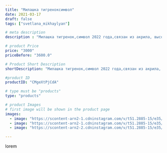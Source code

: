 ```yaml
---
title: "Милашка тигреноксимвол"
date: 2021-03-17
draft: false
tags: ["svetlana_mikhaylyan"]

# meta description
description : "Милашка тигренок,символ 2022 года,связан из акрила, высота от 15 см"

# product Price
price: "3000"
priceBefore: "3600.0"

# Product Short Description
shortDescription: "Милашка тигренок,символ 2022 года,связан из акрила, высота от 15 см"

#product ID
productID: "CMgeXtPjCdA"

# type must be "products"
type: "products"

# product Images
# first image will be shown in the product page
images:
  - image: "https://scontent-arn2-1.cdninstagram.com/v/t51.2885-15/e35/162022475_908263669991917_6347193293218839370_n.jpg?se=7&tp=1&_nc_ht=scontent-arn2-1.cdninstagram.com&_nc_cat=101&_nc_ohc=-F-zbYY1OcAAX8NY_Oi&ccb=7-4&oh=305b7b0854e8954dd3d8e1b8aa5feec6&oe=608146BF&ig_cache_key=MjUzMTE1NjU1NzcyNDIxMDY0Nw%3D%3D.2-ccb7-4"
  - image: "https://scontent-arn2-1.cdninstagram.com/v/t51.2885-15/e35/161263469_1951416991687283_6319036060547855407_n.jpg?se=7&tp=1&_nc_ht=scontent-arn2-1.cdninstagram.com&_nc_cat=111&_nc_ohc=-dj41bZ8i5EAX9wtmVe&ccb=7-4&oh=ecf5aac57c318d9d4a23261a3451522b&oe=6081476F&ig_cache_key=MjUzMTE1NjU1NzU3MzE4MjA2Nw%3D%3D.2-ccb7-4"
  - image: "https://scontent-arn2-2.cdninstagram.com/v/t51.2885-15/e35/162328363_4122539491109696_8656322010759695477_n.jpg?se=7&tp=1&_nc_ht=scontent-arn2-2.cdninstagram.com&_nc_cat=108&_nc_ohc=nr5PlIFJ0UcAX90XG5L&ccb=7-4&oh=1e654e958883574b2599ce3a105bf5d9&oe=60834733&ig_cache_key=MjUzMTE1NjU1NzU4MTYyMDU0Mw%3D%3D.2-ccb7-4"

---
```

lorem
